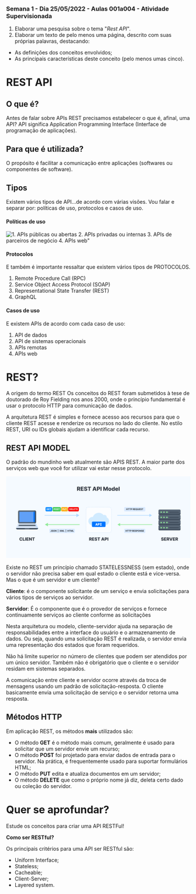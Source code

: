 ### Semana 1 - Dia 25/05/2022 - Aulas 001a004 - Atividade Supervisionada

1. Elaborar uma pesquisa sobre o tema "_Rest API_".
2. Elaborar um texto de pelo menos uma página, descrito com suas próprias
   palavras, destacando:

- As definições dos conceitos envolvidos;
- As principais características deste conceito (pelo menos umas cinco).

# REST API

## O que é?

Antes de falar sobre APIs REST precisamos estabelecer o que é, afinal, uma API?
API significa Application Programming Interface (Interface de programação de
aplicações).

## Para que é utilizada?

O propósito é facilitar a comunicação entre aplicações (softwares ou componentes
de software).

## Tipos

Existem vários tipos de API...de acordo com várias visões. Vou falar e separar
por: políticas de uso, protocolos e casos de uso.

#### Políticas de uso

![1. APIs públicas ou abertas
2. APIs privadas ou internas
3. APIs de parceiros de negócio
4. APIs web"](./tipos-de-api.png)

#### Protocolos

E também é importante ressaltar que existem vários tipos de PROTOCOLOS.

1. Remote Procedure Call (RPC)
2. Service Object Access Protocol (SOAP)
3. Representational State Transfer (REST)
4. GraphQL

#### Casos de uso

E existem APIs de acordo com cada caso de uso:

1. API de dados
2. API de sistemas operacionais
3. APIs remotas
4. APIs web

# REST?

A origem do termo REST Os conceitos do REST foram submetidos à tese de doutorado
de Roy Fielding nos anos 2000, onde o princípio fundamental é usar o protocolo
HTTP para comunicação de dados.

A arquitetura REST é simples e fornece acesso aos recursos para que o cliente
REST acesse e renderize os recursos no lado do cliente. No estilo REST, URI ou
IDs globais ajudam a identificar cada recurso.

## REST API MODEL

O padrão do mundinho web atualmente são APIS REST. A maior parte dos serviços
web que você for utilizar vai estar nesse protocolo.

![Modelo das API REST](./api-rest-model.png)

Existe no REST um princípio chamado STATELESSNESS (sem estado), onde o servidor
não precisa saber em qual estado o cliente está e vice-versa. Mas o que é um
servidor e um cliente?

**Cliente**: é o componente solicitante de um serviço e envia solicitações para
vários tipos de serviços ao servidor.

**Servidor**: É o componente que é o provedor de serviços e fornece
continuamente serviços ao cliente conforme as solicitações

Nesta arquitetura ou modelo, cliente-servidor ajuda na separação de
responsabilidades entre a interface do usuário e o armazenamento de dados. Ou
seja, quando uma solicitação REST é realizada, o servidor envia uma
representação dos estados que foram requeridos.

Não há limite superior no número de clientes que podem ser atendidos por um
único servidor. Também não é obrigatório que o cliente e o servidor residam em
sistemas separados.

A comunicação entre cliente e servidor ocorre através da troca de mensagens
usando um padrão de solicitação-resposta. O cliente basicamente envia uma
solicitação de serviço e o servidor retorna uma resposta.

## Métodos HTTP

Em aplicação REST, os métodos **mais** utilizados são:

- O método **GET** é o método mais comum, geralmente é usado para solicitar que
  um servidor envie um recurso;
- O método **POST** foi projetado para enviar dados de entrada para o servidor.
  Na prática, é frequentemente usado para suportar formulários HTML;
- O método **PUT** edita e atualiza documentos em um servidor;
- O método **DELETE** que como o próprio nome já diz, deleta certo dado ou
  coleção do servidor.

# Quer se aprofundar?

Estude os conceitos para criar uma API RESTFul!

**Como ser RESTful?**

Os principais critérios para uma API ser RESTful são:

- Uniform Interface;
- Stateless;
- Cacheable;
- Client-Server;
- Layered system.
